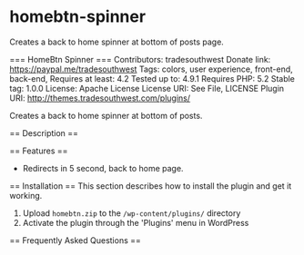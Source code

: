 # homebtn-spinner
Creates a back to home spinner at bottom of posts page.

=== HomeBtn Spinner ===
Contributors:  tradesouthwest
Donate link: https://paypal.me/tradesouthwest
Tags: colors, user experience, front-end, back-end, 
Requires at least: 4.2
Tested up to: 4.9.1
Requires PHP: 5.2
Stable tag:  1.0.0
License: Apache License
License URI: See File, LICENSE
Plugin URI: http://themes.tradesouthwest.com/plugins/

Creates a back to home spinner at bottom of posts.

== Description ==
 
== Features == 
* Redirects in 5 second, back to home page.
 

== Installation ==
This section describes how to install the plugin and get it working.
1. Upload `homebtn.zip` to the `/wp-content/plugins/` directory
2. Activate the plugin through the 'Plugins' menu in WordPress

== Frequently Asked Questions ==

